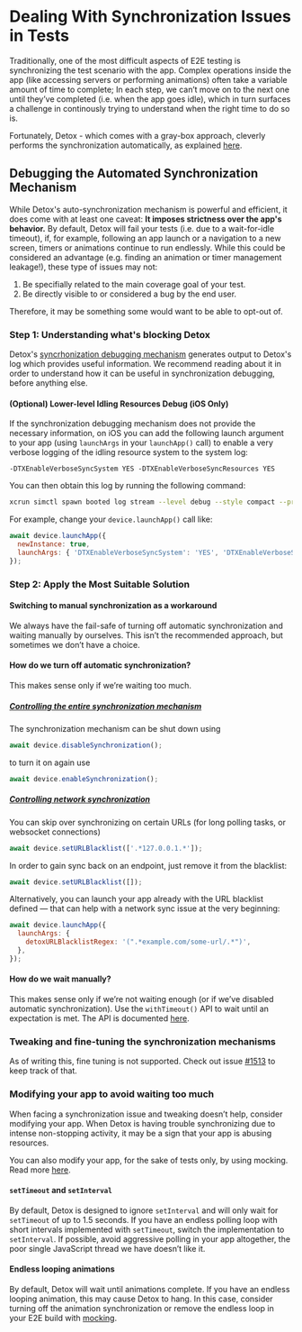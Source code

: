 # Dealing With Synchronization Issues in Tests

<!-- markdownlint-configure-file { "header-increment": 0 } -->

Traditionally, one of the most difficult aspects of E2E testing is synchronizing the test scenario with the app. Complex operations inside the app (like accessing servers or performing animations) often take a variable amount of time to complete; In each step, we can’t move on to the next one until they’ve completed (i.e. when the app goes idle), which in turn surfaces a challenge in continously trying to understand when the right time to do so is.

Fortunately, Detox - which comes with a gray-box approach, cleverly performs the synchronization automatically, as explained [here](../articles/how-detox-works.md#how-detox-automatically-synchronizes-with-your-app).

## Debugging the Automated Synchronization Mechanism

While Detox's auto-synchronization mechanism is powerful and efficient, it does come with at least one caveat: **It imposes strictness over the app's behavior.** By default, Detox will fail your tests (i.e. due to a wait-for-idle timeout), if, for example, following an app launch or a navigation to a new screen, timers or animations continue to run endlessly. While this could be considered an advantage (e.g. finding an animation or timer management leakage!), these type of issues may not:

1. Be specifially related to the main coverage goal of your test.
2. Be directly visible to or considered a bug by the end user.

Therefore, it may be something some would want to be able to opt-out of.

### Step 1: Understanding what's blocking Detox

Detox's [syncrhonization debugging mechanism](../config/session.mdx#sessiondebugsynchronization-number) generates output to Detox's log which provides useful information. We recommend reading about it in order to understand how it can be useful in synchronization debugging, before anything else.

#### (Optional) Lower-level Idling Resources Debug (iOS Only)

If the synchronization debugging mechanism does not provide the necessary information, on iOS you can add the following launch argument to your app (using `launchArgs` in your `launchApp()` call) to enable a very verbose logging of the idling resource system to the system log:

```plain text
-DTXEnableVerboseSyncSystem YES -DTXEnableVerboseSyncResources YES
```

You can then obtain this log by running the following command:

```bash
xcrun simctl spawn booted log stream --level debug --style compact --predicate "category=='SyncManager'"
```

For example, change your `device.launchApp()` call like:

```js
await device.launchApp({
  newInstance: true,
  launchArgs: { 'DTXEnableVerboseSyncSystem': 'YES', 'DTXEnableVerboseSyncResources': 'YES' },
});
```

### Step 2: Apply the Most Suitable Solution

#### Switching to manual synchronization as a workaround

We always have the fail-safe of turning off automatic synchronization and waiting manually by ourselves. This isn’t the recommended approach, but sometimes we don’t have a choice.

#### How do we turn off automatic synchronization?

This makes sense only if we’re waiting too much.

##### [Controlling the entire synchronization mechanism](../api/device.md#devicedisablesynchronization)

The synchronization mechanism can be shut down using

```js
await device.disableSynchronization();
```

to turn it on again use

```js
await device.enableSynchronization();
```

##### [Controlling network synchronization](../api/device.md#deviceseturlblacklisturls)

You can skip over synchronizing on certain URLs (for long polling tasks, or websocket connections)

```js
await device.setURLBlacklist(['.*127.0.0.1.*']);
```

In order to gain sync back on an endpoint, just remove it from the blacklist:

```js
await device.setURLBlacklist([]);
```

Alternatively, you can launch your app already with the URL blacklist defined — that can help with a network sync issue at the very beginning:

```js
await device.launchApp({
  launchArgs: {
    detoxURLBlacklistRegex: '(".*example.com/some-url/.*")',
  },
});
```

#### How do we wait manually?

This makes sense only if we’re not waiting enough (or if we’ve disabled automatic synchronization). Use the `withTimeout()` API to wait until an expectation is met. The API is documented [here](../api/expect.md#withtimeouttimeout).

### Tweaking and fine-tuning the synchronization mechanisms

As of writing this, fine tuning is not supported. Check out issue [#1513](https://github.com/wix/Detox/issues/1513) to keep track of that.

### Modifying your app to avoid waiting too much

When facing a synchronization issue and tweaking doesn’t help, consider modifying your app. When Detox is having trouble synchronizing due to intense non-stopping activity, it may be a sign that your app is abusing resources.

You can also modify your app, for the sake of tests only, by using mocking. Read more [here](../guide/mocking.md).

#### `setTimeout` and `setInterval`

By default, Detox is designed to ignore `setInterval` and will only wait for `setTimeout` of up to 1.5 seconds. If you have an endless polling loop with short intervals implemented with `setTimeout`, switch the implementation to `setInterval`. If possible, avoid aggressive polling in your app altogether, the poor single JavaScript thread we have doesn’t like it.

#### Endless looping animations

By default, Detox will wait until animations complete. If you have an endless looping animation, this may cause Detox to hang. In this case, consider turning off the animation synchronization or remove the endless loop in your E2E build with [mocking](../guide/mocking.md).
